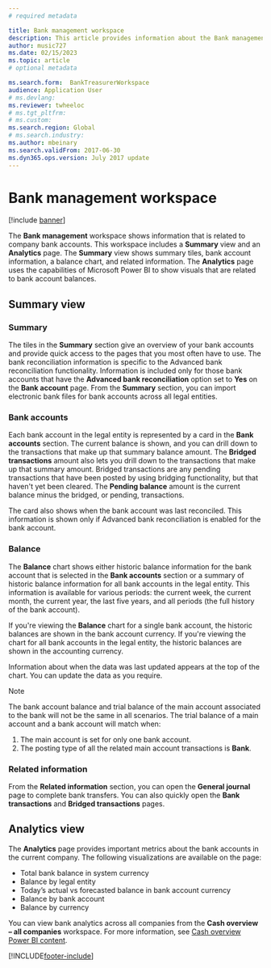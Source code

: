 ```yaml
---
# required metadata

title: Bank management workspace
description: This article provides information about the Bank management workspace. This workspace shows information that's related to company bank accounts.   
author: music727
ms.date: 02/15/2023
ms.topic: article
# optional metadata

ms.search.form:  BankTreasurerWorkspace
audience: Application User
# ms.devlang: 
ms.reviewer: twheeloc
# ms.tgt_pltfrm: 
# ms.custom: 
ms.search.region: Global 
# ms.search.industry: 
ms.author: mbeinary
ms.search.validFrom: 2017-06-30
ms.dyn365.ops.version: July 2017 update
---
```

# Bank management workspace

[!include [banner](../includes/banner.md)]

The **Bank management** workspace shows information that is related to company bank accounts. This workspace includes a **Summary** view and an **Analytics** page. The **Summary** view shows summary tiles, bank account information, a balance chart, and related information. The **Analytics** page uses the capabilities of Microsoft Power BI to show visuals that are related to bank account balances.

## Summary view

### Summary

The tiles in the **Summary** section give an overview of your bank accounts and provide quick access to the pages that you most often have to use. The bank reconciliation information is specific to the Advanced bank reconciliation functionality. Information is included only for those bank accounts that have the **Advanced bank reconciliation** option set to **Yes** on the **Bank account** page. From the **Summary** section, you can import electronic bank files for bank accounts across all legal entities.

### Bank accounts

Each bank account in the legal entity is represented by a card in the **Bank accounts** section. The current balance is shown, and you can drill down to the transactions that make up that summary balance amount. The **Bridged transactions** amount also lets you drill down to the transactions that make up that summary amount. Bridged transactions are any pending transactions that have been posted by using bridging functionality, but that haven't yet been cleared. The **Pending balance** amount is the current balance minus the bridged, or pending, transactions.

The card also shows when the bank account was last reconciled. This information is shown only if Advanced bank reconciliation is enabled for the bank account.

### Balance

The **Balance** chart shows either historic balance information for the bank account that is selected in the **Bank accounts** section or a summary of historic balance information for all bank accounts in the legal entity. This information is available for various periods: the current week, the current month, the current year, the last five years, and all periods (the full history of the bank account). 

If you're viewing the **Balance** chart for a single bank account, the historic balances are shown in the bank account currency. If you're viewing the chart for all bank accounts in the legal entity, the historic balances are shown in the accounting currency. 

Information about when the data was last updated appears at the top of the chart. You can update the data as you require.

> [!NOTE] 
> The bank account balance and trial balance of the main account associated to the bank will not be the same in all scenarios. The trial balance of a main account and a bank account will match when:
>1. The main account is set for only one bank account.
>2. The posting type of all the related main account transactions is **Bank**.  

### Related information

From the **Related information** section, you can open the **General journal** page to complete bank transfers. You can also quickly open the **Bank transactions** and **Bridged transactions** pages.

## Analytics view

The **Analytics** page provides important metrics about the bank accounts in the current company. The following visualizations are available on the page:

-   Total bank balance in system currency
-   Balance by legal entity
-   Today’s actual vs forecasted balance in bank account currency
-   Balance by bank account
-   Balance by currency

You can view bank analytics across all companies from the **Cash overview – all companies** workspace. For more information, see [Cash overview Power BI content](Cash-Overview-Power-BI-content.md).


[!INCLUDE[footer-include](../../includes/footer-banner.md)]
